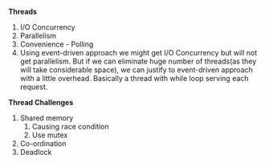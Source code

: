 
**Threads**
1. I/O Concurrency
2. Parallelism
3. Convenience - Polling
4. Using event-driven approach we might get I/O Concurrency but will not get parallelism. But if we can eliminate huge number of threads(as they will take considerable space),
 we can justify to event-driven approach with a little overhead. Basically a thread with while loop serving each request.

**Thread Challenges**
1. Shared memory 
   1. Causing race condition
   2. Use mutex
2. Co-ordination
3. Deadlock
